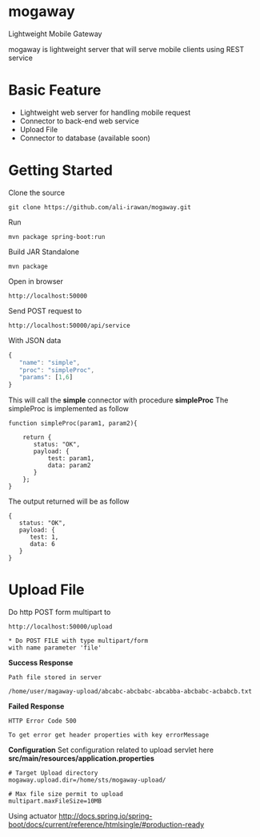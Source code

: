 mogaway
======

Lightweight Mobile Gateway

mogaway is lightweight server that will serve mobile clients using REST service

Basic Feature
======
- Lightweight web server for handling mobile request
- Connector to back-end web service
- Upload File
- Connector to database (available soon)

Getting Started
======

Clone the source

```
git clone https://github.com/ali-irawan/mogaway.git
```

Run

```
mvn package spring-boot:run 
```

Build JAR Standalone

```
mvn package 
```

Open in browser

```
http://localhost:50000
```

Send POST request to

```
http://localhost:50000/api/service
```

With JSON data

```javascript
{
   "name": "simple",
   "proc": "simpleProc",
   "params": [1,6]
}
```
This will call the **simple** connector with procedure **simpleProc**
The simpleProc is implemented as follow

```
function simpleProc(param1, param2){
	
	return {
	   status: "OK",
	   payload: {
		   test: param1,
	   	   data: param2
	   }
	};
}
```
The output returned will be as follow

```
{
   status: "OK",
   payload: {
      test: 1,
      data: 6
   }
}
```

Upload File
======

Do http POST form multipart to 
```
http://localhost:50000/upload

* Do POST FILE with type multipart/form 
with name parameter 'file'

```

**Success Response** 
```
Path file stored in server

/home/user/magaway-upload/abcabc-abcbabc-abcabba-abcbabc-acbabcb.txt

```

**Failed Response**
```
HTTP Error Code 500

To get error get header properties with key errorMessage
```

**Configuration**
Set configuration related to upload servlet here **src/main/resources/application.properties**
```
# Target Upload directory 
mogaway.upload.dir=/home/sts/mogaway-upload/

# Max file size permit to upload
multipart.maxFileSize=10MB
```

Using actuator
http://docs.spring.io/spring-boot/docs/current/reference/htmlsingle/#production-ready